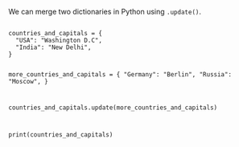 We can merge two dictionaries in Python using `.update()`.

<codeblock language="python" type="lesson">
<code>
countries_and_capitals = {
  "USA": "Washington D.C",
  "India": "New Delhi",
}

more_countries_and_capitals = {
  "Germany": "Berlin",
  "Russia": "Moscow",
}

countries_and_capitals.update(more_countries_and_capitals)

print(countries_and_capitals)
</code>
</codeblock>